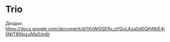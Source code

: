 # Trio
Диздок:
https://docs.google.com/document/d/1XnWGGE9y_oYQyLAza0d0QthNtiE4l5NtT8lNszuNIs0/edit
